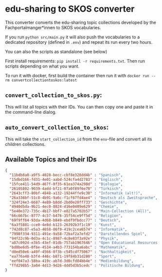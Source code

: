 # edu-sharing to SKOS converter

This converter converts the edu-sharing topic collections developed by the Fachportalmanger\*innen to SKOS vocabularies.

If you run `python src/main.py` it will also push the vocabularies to a dedicated repository (defined in `.env`) and repeat its run every two hours.

You can also the scripts as standalone (see below)

First install requirements: `pip install -r requirements.txt`.
Then run scripts depending on what you want.

To run it with docker, first build the container then run it with `docker run --rm convertcollectiontoskos:latest`


## `convert_collection_to_skos.py`:
This will list all topics with their IDs.
You can then copy one and paste it in the command-line dialog.

## `auto_convert_collection_to_skos`:
This will take the `start_collection_id` from the `env`-file and convert all its children collections.

## Available Topics and their IDs

```json
{
  "11bdb8a0-a9f5-4028-becc-cbf8e328dd4b" : "Spanisch",
  "15dbd166-fd31-4e01-aabd-524cfa4d2783" : "Englisch",
  "15fce411-54d9-467f-8f35-61ea374a298d" : "Biologie",
  "26105802-9039-4add-bf21-07a0f89f6e70" : "Türkisch",
  "2643cff3-80bf-4848-a132-19244ffe9c30" : "Informatik (alt!)",
  "26a336bf-51c8-4b91-9a6c-f1cf67fd4ae4" : "Deutsch als Zweitsprache",
  "324f24e3-6687-4e89-b8dd-2bd0e20ff733" : "Geschichte",
  "4940d5da-9b21-4ec0-8824-d16e0409e629" : "Chemie",
  "5e40e372-735c-4b17-bbf7-e827a5702b57" : "Main-Collection (All)",
  "66c667bc-8777-4c57-b476-35f54ce9ff5d" : "Religion",
  "69f9ff64-93da-4d68-b849-ebdf9fbdcc77" : "Deutsch",
  "6a3f5881-cce0-4e8d-b123-26392b3f1c19" : "Kunst",
  "742d8c87-e5a3-4658-86f9-419c2cea6574" : "Informatik",
  "7998f334-9311-491e-9a58-72baf2a7efd2" : "Darstellendes Spiel",
  "94f22c9b-0d3a-4c1c-8987-4c8e83f3a92e" : "Physik",
  "a87c092d-e3b5-43ef-81db-757ab1967646" : "Open Educational Resources (OER)",
  "bd8be6d5-0fbe-4534-a4b3-773154ba6abc" : "Mathematik",
  "d0ed50e6-a49f-4566-8f3b-c545cdf75067" : "Nachhaltigkeit",
  "ea776a48-b3f4-446c-b871-19f84b31d280" : "Sport",
  "eef047a3-58ba-419c-ab7d-3d0cfd04bb4e" : "Medienbildung",
  "ffd298b5-3a04-4d13-9d26-ddd5d3b5cedc" : "Politische Bildung",
}
```

